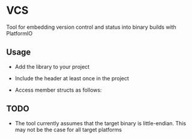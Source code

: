 # VCS
Tool for embedding version control and status into binary builds with PlatformIO

## Usage
- Add the library to your project

- Include the header at least once in the project

- Access member structs as follows:

## TODO
- The tool currently assumes that the target binary is little-endian. This
  may not be the case for all target platforms